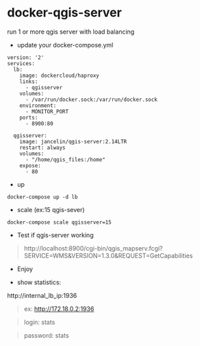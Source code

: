 # docker-qgis-server

run 1 or more qgis server with load balancing

* update your docker-compose.yml

```
version: '2'
services:
  lb:
    image: dockercloud/haproxy
    links:
      - qgisserver
    volumes:
      - /var/run/docker.sock:/var/run/docker.sock
    environment:
      - MONITOR_PORT
    ports:
      - 8900:80
      
  qgisserver:
    image: jancelin/qgis-server:2.14LTR
    restart: always
    volumes:
      - "/home/qgis_files:/home"
    expose:
      - 80
```

* up

```
docker-compose up -d lb
```

* scale (ex:15 qgis-sever)

```
docker-compose scale qgisserver=15
```

* Test if qgis-server working

> http://localhost:8900/cgi-bin/qgis_mapserv.fcgi?SERVICE=WMS&VERSION=1.3.0&REQUEST=GetCapabilities

* Enjoy

* show statistics:

http://internal_lb_ip:1936

>ex: http://172.18.0.2:1936

> login: stats

> password: stats



